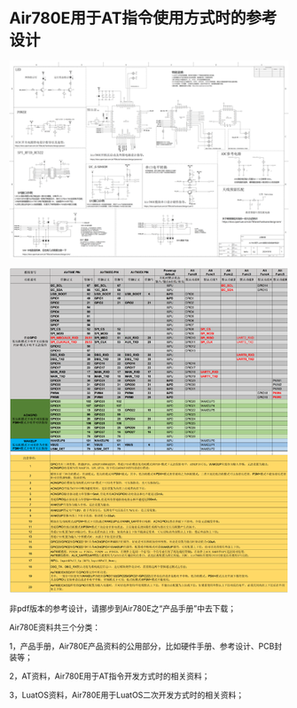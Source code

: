 # Air780E用于AT指令使用方式时的参考设计

![img](image/Air780E用于LuatOS使用方式时的参考设计V20241021.png)

![img](image/Air780E&Air780EG&Air780EX_GPIO_Table_20241020laolu_PIN_MUX.png)

非pdf版本的参考设计，请挪步到Air780E之“产品手册”中去下载；

Air780E资料共三个分类：

1，产品手册，Air780E产品资料的公用部分，比如硬件手册、参考设计、PCB封装等；

2，AT资料，Air780E用于AT指令开发方式时的相关资料；

3，LuatOS资料，Air780E用于LuatOS二次开发方式时的相关资料；